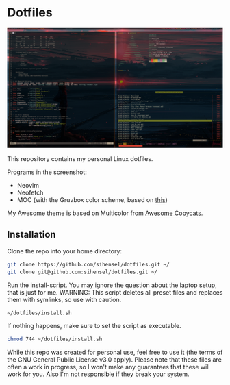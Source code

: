 # Dotfiles

![screenshot.png](screenshot.png)

This repository contains my personal Linux dotfiles.

Programs in the screenshot:
- Neovim
- Neofetch
- MOC (with the Gruvbox color scheme, based on [this](https://github.com/hringriin/dotfiles/blob/master/moc/themes/hringriin_theme))

My Awesome theme is based on Multicolor from [Awesome Copycats](https://github.com/lcpz/awesome-copycats).

## Installation

Clone the repo into your home directory:

```bash
git clone https://github.com/sihensel/dotfiles.git ~/
git clone git@github.com:sihensel/dotfiles.git ~/
```

Run the install-script. You may ignore the question about the laptop setup, that is just for me.
WARNING: This script deletes all preset files and replaces them with symlinks, so use with caution.

```bash
~/dotfiles/install.sh
```

If nothing happens, make sure to set the script as executable.

```bash
chmod 744 ~/dotfiles/install.sh
```

While this repo was created for personal use, feel free to use it (the terms of the GNU General Public License v3.0 apply).
Please note that these files are often a work in progress, so I won't make any guarantees that these will work for you. Also I'm not responsible if they break your system.
